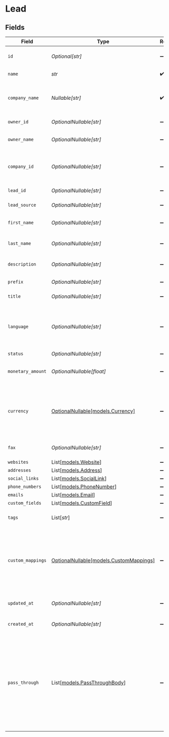 # Lead


## Fields

| Field                                                                                                                                                   | Type                                                                                                                                                    | Required                                                                                                                                                | Description                                                                                                                                             | Example                                                                                                                                                 |
| ------------------------------------------------------------------------------------------------------------------------------------------------------- | ------------------------------------------------------------------------------------------------------------------------------------------------------- | ------------------------------------------------------------------------------------------------------------------------------------------------------- | ------------------------------------------------------------------------------------------------------------------------------------------------------- | ------------------------------------------------------------------------------------------------------------------------------------------------------- |
| `id`                                                                                                                                                    | *Optional[str]*                                                                                                                                         | :heavy_minus_sign:                                                                                                                                      | Unique identifier for the contact.                                                                                                                      | 12345                                                                                                                                                   |
| `name`                                                                                                                                                  | *str*                                                                                                                                                   | :heavy_check_mark:                                                                                                                                      | Full name of the lead.                                                                                                                                  | Elon Musk                                                                                                                                               |
| `company_name`                                                                                                                                          | *Nullable[str]*                                                                                                                                         | :heavy_check_mark:                                                                                                                                      | The name of the company the lead is associated with.                                                                                                    | Spacex                                                                                                                                                  |
| `owner_id`                                                                                                                                              | *OptionalNullable[str]*                                                                                                                                 | :heavy_minus_sign:                                                                                                                                      | The owner of the lead.                                                                                                                                  | 54321                                                                                                                                                   |
| `owner_name`                                                                                                                                            | *OptionalNullable[str]*                                                                                                                                 | :heavy_minus_sign:                                                                                                                                      | The name of the owner of the lead.                                                                                                                      | John Doe                                                                                                                                                |
| `company_id`                                                                                                                                            | *OptionalNullable[str]*                                                                                                                                 | :heavy_minus_sign:                                                                                                                                      | The company the lead is associated with.                                                                                                                | 2                                                                                                                                                       |
| `lead_id`                                                                                                                                               | *OptionalNullable[str]*                                                                                                                                 | :heavy_minus_sign:                                                                                                                                      | The identifier of the lead.                                                                                                                             | 2                                                                                                                                                       |
| `lead_source`                                                                                                                                           | *OptionalNullable[str]*                                                                                                                                 | :heavy_minus_sign:                                                                                                                                      | The source of the lead.                                                                                                                                 | Cold Call                                                                                                                                               |
| `first_name`                                                                                                                                            | *OptionalNullable[str]*                                                                                                                                 | :heavy_minus_sign:                                                                                                                                      | The first name of the lead.                                                                                                                             | Elon                                                                                                                                                    |
| `last_name`                                                                                                                                             | *OptionalNullable[str]*                                                                                                                                 | :heavy_minus_sign:                                                                                                                                      | The last name of the lead.                                                                                                                              | Musk                                                                                                                                                    |
| `description`                                                                                                                                           | *OptionalNullable[str]*                                                                                                                                 | :heavy_minus_sign:                                                                                                                                      | The description of the lead.                                                                                                                            | A thinker                                                                                                                                               |
| `prefix`                                                                                                                                                | *OptionalNullable[str]*                                                                                                                                 | :heavy_minus_sign:                                                                                                                                      | The prefix of the lead.                                                                                                                                 | Sir                                                                                                                                                     |
| `title`                                                                                                                                                 | *OptionalNullable[str]*                                                                                                                                 | :heavy_minus_sign:                                                                                                                                      | The job title of the lead.                                                                                                                              | CEO                                                                                                                                                     |
| `language`                                                                                                                                              | *OptionalNullable[str]*                                                                                                                                 | :heavy_minus_sign:                                                                                                                                      | language code according to ISO 639-1. For the United States - EN                                                                                        | EN                                                                                                                                                      |
| `status`                                                                                                                                                | *OptionalNullable[str]*                                                                                                                                 | :heavy_minus_sign:                                                                                                                                      | N/A                                                                                                                                                     | New                                                                                                                                                     |
| `monetary_amount`                                                                                                                                       | *OptionalNullable[float]*                                                                                                                               | :heavy_minus_sign:                                                                                                                                      | The monetary amount of the lead.                                                                                                                        | 75000                                                                                                                                                   |
| `currency`                                                                                                                                              | [OptionalNullable[models.Currency]](../models/currency.md)                                                                                              | :heavy_minus_sign:                                                                                                                                      | Indicates the associated currency for an amount of money. Values correspond to [ISO 4217](https://en.wikipedia.org/wiki/ISO_4217).                      | USD                                                                                                                                                     |
| `fax`                                                                                                                                                   | *OptionalNullable[str]*                                                                                                                                 | :heavy_minus_sign:                                                                                                                                      | The fax number of the lead.                                                                                                                             | +12129876543                                                                                                                                            |
| `websites`                                                                                                                                              | List[[models.Website](../models/website.md)]                                                                                                            | :heavy_minus_sign:                                                                                                                                      | N/A                                                                                                                                                     |                                                                                                                                                         |
| `addresses`                                                                                                                                             | List[[models.Address](../models/address.md)]                                                                                                            | :heavy_minus_sign:                                                                                                                                      | N/A                                                                                                                                                     |                                                                                                                                                         |
| `social_links`                                                                                                                                          | List[[models.SocialLink](../models/sociallink.md)]                                                                                                      | :heavy_minus_sign:                                                                                                                                      | N/A                                                                                                                                                     |                                                                                                                                                         |
| `phone_numbers`                                                                                                                                         | List[[models.PhoneNumber](../models/phonenumber.md)]                                                                                                    | :heavy_minus_sign:                                                                                                                                      | N/A                                                                                                                                                     |                                                                                                                                                         |
| `emails`                                                                                                                                                | List[[models.Email](../models/email.md)]                                                                                                                | :heavy_minus_sign:                                                                                                                                      | N/A                                                                                                                                                     |                                                                                                                                                         |
| `custom_fields`                                                                                                                                         | List[[models.CustomField](../models/customfield.md)]                                                                                                    | :heavy_minus_sign:                                                                                                                                      | N/A                                                                                                                                                     |                                                                                                                                                         |
| `tags`                                                                                                                                                  | List[*str*]                                                                                                                                             | :heavy_minus_sign:                                                                                                                                      | N/A                                                                                                                                                     | [<br/>"New"<br/>]                                                                                                                                       |
| `custom_mappings`                                                                                                                                       | [OptionalNullable[models.CustomMappings]](../models/custommappings.md)                                                                                  | :heavy_minus_sign:                                                                                                                                      | When custom mappings are configured on the resource, the result is included here.                                                                       |                                                                                                                                                         |
| `updated_at`                                                                                                                                            | *OptionalNullable[str]*                                                                                                                                 | :heavy_minus_sign:                                                                                                                                      | Date updated in ISO 8601 format                                                                                                                         | 2020-09-30T07:43:32.000Z                                                                                                                                |
| `created_at`                                                                                                                                            | *OptionalNullable[str]*                                                                                                                                 | :heavy_minus_sign:                                                                                                                                      | Date created in ISO 8601 format                                                                                                                         | 2020-09-30T07:43:32.000Z                                                                                                                                |
| `pass_through`                                                                                                                                          | List[[models.PassThroughBody](../models/passthroughbody.md)]                                                                                            | :heavy_minus_sign:                                                                                                                                      | The pass_through property allows passing service-specific, custom data or structured modifications in request body when creating or updating resources. |                                                                                                                                                         |